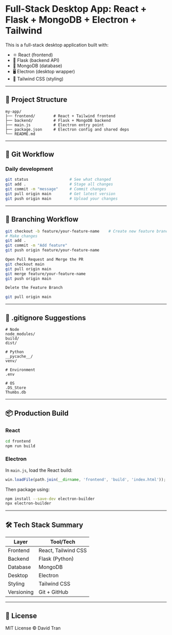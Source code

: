 # Full-Stack Desktop App: React + Flask + MongoDB + Electron + Tailwind

This is a full-stack desktop application built with:

- ⚛️ React (frontend)
- 🐍 Flask (backend API)
- 🍃 MongoDB (database)
- 🖥️ Electron (desktop wrapper)
- 🎨 Tailwind CSS (styling)

---

## 📁 Project Structure

```
my-app/
├── frontend/        # React + Tailwind frontend
├── backend/         # Flask + MongoDB backend
├── main.js          # Electron entry point
├── package.json     # Electron config and shared deps
└── README.md
```

---

## 🔁 Git Workflow

### Daily development

```bash
git status                  # See what changed
git add .                   # Stage all changes
git commit -m "message"     # Commit changes
git pull origin main        # Get latest version
git push origin main        # Upload your changes
```

---

## 🌿 Branching Workflow

```bash
git checkout -b feature/your-feature-name    # Create new feature branch
# Make changes
git add .
git commit -m "Add feature"
git push origin feature/your-feature-name

Open Pull Request and Merge the PR 
git checkout main
git pull origin main
git merge feature/your-feature-name
git push origin main

Delete the Feature Branch

git pull origin main

```

---

## 🧼 .gitignore Suggestions

```
# Node
node_modules/
build/
dist/

# Python
__pycache__/
venv/

# Environment
.env

# OS
.DS_Store
Thumbs.db
```

---

## 📦 Production Build

### React

```bash
cd frontend
npm run build
```

### Electron

In `main.js`, load the React build:

```js
win.loadFile(path.join(__dirname, 'frontend', 'build', 'index.html'));
```

Then package using:

```bash
npm install --save-dev electron-builder
npx electron-builder
```

---

## 🛠 Tech Stack Summary

| Layer       | Tool/Tech              |
|-------------|------------------------|
| Frontend    | React, Tailwind CSS    |
| Backend     | Flask (Python)         |
| Database    | MongoDB                |
| Desktop     | Electron               |
| Styling     | Tailwind CSS           |
| Versioning  | Git + GitHub           |

---

## 📄 License

MIT License © David Tran
